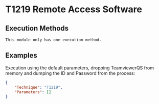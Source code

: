 # T1219 Remote Access Software

## Execution Methods

	This module only has one execution method.

## Examples

Execution using the default parameters, dropping TeamviewerQS from memory and dumping the ID and Password from the process:

```json
{
    "Technique": "T1219",
    "Parameters": []
}
```